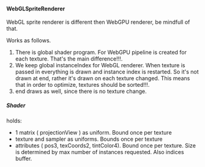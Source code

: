 #### WebGLSpriteRenderer 

WebGL sprite renderer is different then WebGPU renderer, be mindfull of that.

Works as follows.

1. There is global shader program. For WebGPU pipeline is created for each texture. That's the main difference!!!.
2. We keep global instanceIndex for WebGL renderer. When texture is passed in everything is drawn and instance index is restarted. So it's not drawn at end, rather it's drawn on each texture changed. This means that in order to optimize, textures should be sorted!!!.
3. end draws as well, since there is no texture change.


##### Shader 

holds:
- 1 matrix ( projectionView ) as uniform. Bound once per texture
- texture and sampler as uniforms. Bounds once per texture
- attributes ( pos3, texCoords2, tintColor4). Bound once per texture. Size is determined by max number of instances requested. Also indices buffer.
